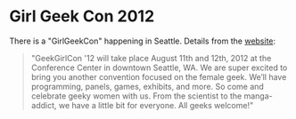 # Girl Geek Con 2012

There is a "GirlGeekCon" happening in Seattle. Details from the
[website]:

>   "GeekGirlCon '12 will take place August 11th and 12th, 2012 at the
>   Conference Center in downtown Seattle, WA. We are super excited to
>   bring you another convention focused on the female geek. We’ll have
>   programming, panels, games, exhibits, and more. So come and
>   celebrate geeky women with us. From the scientist to the
>   manga-addict, we have a little bit for everyone. All geeks welcome!"

  [website]: http://www.geekgirlcon.com/announcing-geekgirlcon-2012/
